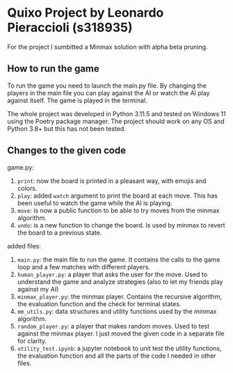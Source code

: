 # Quixo Project by Leonardo Pieraccioli (s318935)

For the project I sumbitted a Minmax solution with alpha beta pruning. 

## How to run the game

To run the game you need to launch the main.py file. By changing the players in the main file you can play against the AI or watch the AI play against itself. The game is played in the terminal.

The whole project was developed in Python 3.11.5 and tested on Windows 11 using the Poetry package manager. The project should work on any OS and Python 3.8+ but this has not been tested.

## Changes to the given code

game.py:
1. ```print```: now the board is printed in a pleasant way, with emojis and colors.
2. ```play```: added ```watch``` argument to print the board at each move. This has been useful to watch the game while the AI is playing.
3. ```move```: is now a public function to be able to try moves from the minmax algorithm.
4. ```undo```: is a new function to change the board. Is used by minmax to revert the board to a previous state.

added files:
1. ```main.py```: the main file to run the game. It contains the calls to the game loop and a few matches with different players.
2. ```human_player.py```: a player that asks the user for the move. Used to understand the game and analyze strategies (also to let my friends play against my AI)
3. ```minmax_player.py```: the minmax player. Contains the recursive algorithm, the evaluation function and the check for terminal states.
4. ```mm_utils.py```: data structures and utility functions used by the minmax algorithm.
5. ```random_player.py```: a player that makes random moves. Used to test against the minmax player. I just moved the given code in a separate file for clarity.
6. ```utility_test.ipynb```: a jupyter notebook to unit test the utility functions, the evaluation function and all the parts of the code I needed in other files.

